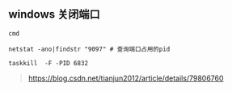 ## windows 关闭端口

```
cmd

netstat -ano|findstr "9097" # 查询端口占用的pid

taskkill  -F -PID 6832 
```
> https://blog.csdn.net/tianjun2012/article/details/79806760
